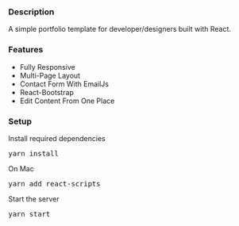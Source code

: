 ### Description

A simple portfolio template for developer/designers built with React. 

### Features

- Fully Responsive
- Multi-Page Layout
- Contact Form With EmailJs
- React-Bootstrap
- Edit Content From One Place

### Setup

Install required dependencies

<pre>yarn install</pre>

On Mac 

<pre>yarn add react-scripts</pre>


Start the server

<pre>yarn start</pre>

